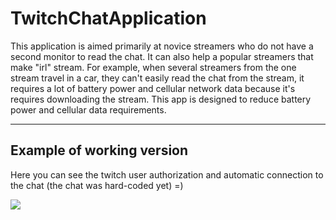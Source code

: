 # TwitchChatApplication

This application is aimed primarily at novice streamers who do not have a second monitor to read the chat.
It can also help a popular streamers that make "irl" stream. For example, when several streamers from the one stream travel in a car, they can't easily read the chat from the stream, it requires a lot of battery power and cellular network data because it's requires downloading the stream.
This app is designed to reduce battery power and cellular data requirements.

----
## Example of working version

Here you can see the twitch user authorization and automatic connection to the chat (the chat was hard-coded yet) =)

![](images/intro.gif)
